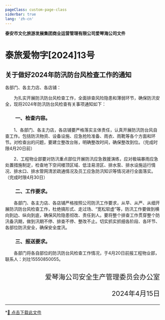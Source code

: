 ```yaml
---
pageClass: custom-page-class
siderbar: true
lang: 'zh-cn'
---
```

**泰安市文化旅游发展集团商业运营管理有限公司爱琴海公司文件** 
# 泰旅爱物字[2024]13号
## 关于做好2024年防汛防台风检查工作的通知
各部门、各主力店、各店铺：

&emsp;&emsp;为扎实开展防汛防台风检查工作，全面排查风险隐患和薄弱环节，确保防汛安全，现将2024年防汛防台风检查有关事项通知如下：

### &emsp;&emsp;一、检查内容。

&emsp;&emsp;1、各部门、各主力店，各店铺要严格落实主体责任，认真开展防汛防台风自查工作。包括防汛物资、设备设施、应急抢险准备、雨衣、雨靴等各个方面和环节。对检查出的问题，要建立整改台账，明确整改时间，确保整改到位。（完成时限4月20日前）

&emsp;&emsp;2、工程物业部要对防汛重点部位开展防汛应急救援演练，应对极端暴雨应急处置措施制定，检查地下空间楼顶区域、低洼易涝区、排水泵、排水设施运行情况、排水口、排水管网清淤疏通情况及员工应急防汛知识等情况进行全面落实。（完成时限4月30日）

### &emsp;&emsp;二、工作要求。

&emsp;&emsp;各部门、各主力店、各店铺严格按照公司防汛工作要求，从早、从严、从细开展防汛防台风检查工作，杜绝搞形式、走过场、“宽松软虚”等，防汛工作要做到横向到边、纵向到底，确保风险隐患彻改、责任到人。要将整个排查工作贯穿整个防汛备汛期，做到汛期不停、排查不停、整改不止。切实抓实抓细各阶段、各环节、各部位防汛安全，确保安全度汛。

### &emsp;&emsp;三、报送要求。

&emsp;&emsp;各部门将各自部位的防汛防台风检查工作情况，于4月20日前报工程物业部，联系人：刘壮15550850055。

##

<p style="text-align:right;font-size:22px;font-family:'仿宋_gb2312' '仿宋';color #000">爱琴海公司安全生产管理委员会办公室</p>
<p style="text-align:right;font-size:22px;font-family:'仿宋_gb2312' '仿宋';color #000">2024年4月15日</p>

---
*[📄 点击下载此文件 ](/files/红头文件-13-关于做好2024年防汛防台风检查工作的通知.pdf)